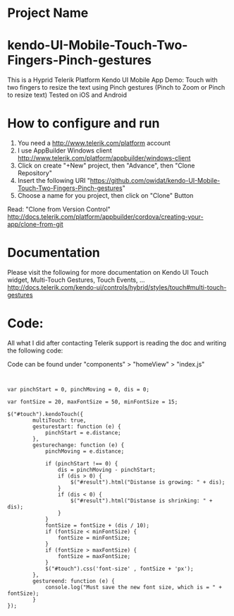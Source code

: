 # Project Name
# kendo-UI-Mobile-Touch-Two-Fingers-Pinch-gestures
This is a Hyprid Telerik Platform Kendo UI Mobile App Demo: Touch with two fingers to resize the text using Pinch gestures (Pinch to Zoom or Pinch to resize text)
Tested on iOS and Android

# How to configure and run
1. You need a http://www.telerik.com/platform account
2. I use AppBuilder Windows client http://www.telerik.com/platform/appbuilder/windows-client
3. Click on create "+New" project, then "Advance", then "Clone Repository"
4. Insert the following URI "https://github.com/owidat/kendo-UI-Mobile-Touch-Two-Fingers-Pinch-gestures"
5. Choose a name for you project, then click on "Clone" Button

Read: "Clone from Version Control" http://docs.telerik.com/platform/appbuilder/cordova/creating-your-app/clone-from-git

# Documentation
Please visit the following for more documentation on Kendo UI Touch widget, Multi-Touch Gestures, Touch Events, ...
http://docs.telerik.com/kendo-ui/controls/hybrid/styles/touch#multi-touch-gestures

# Code:
All what I did after contacting Telerik support is reading the doc and writing the following code:

Code can be found under "components" > "homeView" > "index.js"


<pre><code>

var pinchStart = 0, pinchMoving = 0, dis = 0;
        
var fontSize = 20, maxFontSize = 50, minFontSize = 15;
        
$("#touch").kendoTouch({
        multiTouch: true,
        gesturestart: function (e) {
            pinchStart = e.distance;
        },
        gesturechange: function (e) {
            pinchMoving = e.distance;
 
            if (pinchStart !== 0) {
                dis = pinchMoving - pinchStart;
                if (dis > 0) {
					$("#result").html("Distanse is growing: " + dis);
                }
                if (dis < 0) {
					$("#result").html("Distanse is shrinking: " + dis);
                }
            }
            fontSize = fontSize + (dis / 10);
            if (fontSize < minFontSize) {
                fontSize = minFontSize; 
            }
            if (fontSize > maxFontSize) {
                fontSize = maxFontSize; 
            }
            $("#touch").css('font-size' , fontSize + 'px');
        },
        gestureend: function (e) {
            console.log("Must save the new font size, which is = " + fontSize);
        }
});
</code></pre>
